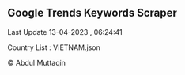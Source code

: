 

## Google Trends Keywords Scraper 
 
Last Update 13-04-2023 , 06:24:41

Country List :
VIETNAM.json



© Abdul Muttaqin 
